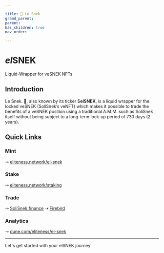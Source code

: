 ```yaml
---

title: 🐍 Le Snek
grand_parent:
parent:
has_children: true
nav_order:

---
```


# ***el***SNEK
Liquid-Wrapper for veSNEK NFTs

## Introduction
Le Snek. 🐍, also known by its ticker $**elSNEK**, is a liquid wrapper for the locked veSNEK (SoliSnek’s veNFT) which makes it possible to trade the benefits of a veSNEK position using a traditional A.M.M. such as SoliSnek itself without being subject to a long-term lock-up period of 730 days (2 years).

## Quick Links

### Mint
⇢ [eliteness.network/el-snek](https://eliteness.network/el-snek)

### Stake
⇢ [eliteness.network/staking](https://eliteness.network/staking)

### Trade
⇢ [SoliSnek.finance](https://solisnek.finance/swap)
⇢ [Firebird](https://app.firebird.finance/swap)

### Analytics
⇢ [dune.com/eliteness/el-snek](https://dune.com/eliteness/el-snek)

----

Let's get started with your elSNEK journey